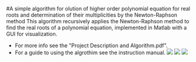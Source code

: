 #A simple algorithm for olution of higher order polynomial equation for real roots and determination of their multiplicities by the Newton-Raphson method
This algorithm recursively applies the Newton-Raphson method to find the real roots of a polynomial equation, implemented in Matlab with a GUI for visualization.


* For more info see the "Project Description and Algorithm.pdf".
* For a guide to using the algrothim see the instruction manual.
![](https://i.imgur.com/HrmhiUZ.png?1)
![](https://i.imgur.com/qqbVkY2.png)
![](https://i.imgur.com/h8rI6ky.png)
